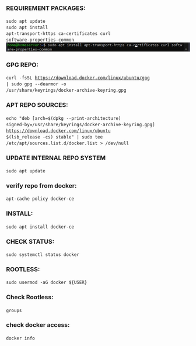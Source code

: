 ### REQUIREMENT PACKAGES:
<code>sudo apt update</code>
<br/>
<code>sudo apt install apt-transport-https ca-certificates curl software-properties-common</code>
<br/>
![satu](img/docker/1.jpg)

### GPG REPO:
<code>curl -fsSL https://download.docker.com/linux/ubuntu/gpg | sudo gpg --dearmor -o /usr/share/keyrings/docker-archive-keyring.gpg</code>

### APT REPO SOURCES:
<code>echo "deb [arch=$(dpkg --print-architecture) signed-by=/usr/share/keyrings/docker-archive-keyring.gpg] https://download.docker.com/linux/ubuntu $(lsb_release -cs) stable" | sudo tee /etc/apt/sources.list.d/docker.list > /dev/null</code>

### UPDATE INTERNAL REPO SYSTEM
<code>sudo apt update</code>

### verify repo from docker:
<code>apt-cache policy docker-ce</code>

### INSTALL:
<code>sudo apt install docker-ce</code>

### CHECK STATUS:
<code>sudo systemctl status docker</code>

### ROOTLESS:
<code>sudo usermod -aG docker ${USER}</code>

### Check Rootless:
<code>groups</code>

### check docker access:
<code>docker info</code>
